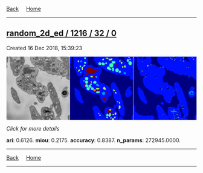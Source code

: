 
[Back](..)&nbsp;&nbsp;&nbsp;&nbsp;&nbsp;[Home](https://leapmanlab.github.io/snapshots)

---

<div class="summary"><a href="0"><h2>random_2d_ed / 1216 / 32 / 0</h2></a><p>Created 16 Dec 2018, 15:39:23
</p><a href="0"><img src="0/media/summary.png" align="center"></a><p>
<i>Click for more details</i>
</p></div>

**ari**: 0.6126. **miou**: 0.2175. **accuracy**: 0.8387. **n_params**: 272945.0000. 

---

[Back](..)&nbsp;&nbsp;&nbsp;&nbsp;&nbsp;[Home](https://leapmanlab.github.io/snapshots)

---